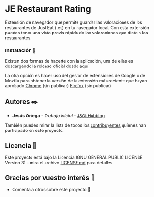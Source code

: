 # JE Restaurant Rating

Extensión de navegador que permite guardar las valoraciones de los restaurantes de Just Eat (.es) en tu navegador local.
Con esta extensión puedes tener una vista previa rápida de las valoraciones que diste a los restaurantes.

### Instalación 🔧

Existen dos formas de hacerte con la aplicación, una de ellas es descargando la release oficial desde [aquí](https://github.com/JSGitHubbing/JE-restaurant-rating/releases/tag/v1.0.0)

La otra opción es hacer uso del gestor de extensiones de Google o de Mozilla para obtener la versión de la extensión más reciente que hayan aprobado
[Chrome](https://gist.github.com/xxxxxx) (sin publicar)
[Firefox](https://gist.github.com/xxxxxx) (sin publicar)
## Autores ✒️

* **Jesús Ortega** - *Trabajo Inicial* - [JSGitHubbing](https://github.com/JSGitHubbing)

También puedes mirar la lista de todos los [contribuyentes](https://github.com/JSGitHubbing/JE-restaurant-rating/contributors) quíenes han participado en este proyecto. 

## Licencia 📄

Este proyecto está bajo la Licencia (GNU GENERAL PUBLIC LICENSE Version 3) - mira el archivo [LICENSE.md](LICENSE.md) para detalles

## Gracias por vuestro interés 🎁

* Comenta a otros sobre este proyecto 📢

